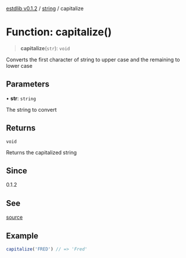 [estdlib v0.1.2](../wiki/Home) / [string](../wiki/string) / capitalize

# Function: capitalize()

> **capitalize**(`str`): `void`

Converts the first character of string to upper case and the remaining to lower case

## Parameters

• **str**: `string`

The string to convert

## Returns

`void`

Returns the capitalized string

## Since

0.1.2

## See

[source](https://github.com/yaxingson/estdlib/blob/main/lib/string/capitalize.ts)

## Example

```js
capitalize('FRED') // => 'Fred'

```

